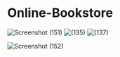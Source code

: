 # Online-Bookstore

![Screenshot (151)](https://user-images.githubusercontent.com/107386613/235445555-d3a90d21-b160-41f3-8f92-1aeaa5da680a.png)
![(135)](https://user-images.githubusercontent.com/107386613/235445783-5b059404-3422-47dc-8c74-5bb2c2835784.png)
![(137)](https://user-images.githubusercontent.com/107386613/235445942-b01f6d85-c286-4299-b326-122b263eaefc.png)



![Screenshot (152)](https://user-images.githubusercontent.com/107386613/235445840-aa5bc27f-ab1c-45d1-a997-b8745c4c1a17.png)
